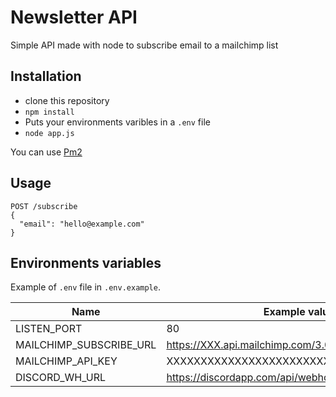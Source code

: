 # Newsletter API

Simple API made with node to subscribe email to a mailchimp list

## Installation

- clone this repository
- `npm install`
- Puts your environments varibles in a `.env` file
- `node app.js`

You can use [Pm2](http://pm2.keymetrics.io/)

## Usage

```
POST /subscribe
{
  "email": "hello@example.com"  
}
```

## Environments variables

Example of `.env` file in `.env.example`.

| Name | Example value |
|----------|----------|
|LISTEN_PORT |  80 |
|MAILCHIMP_SUBSCRIBE_URL | https://XXX.api.mailchimp.com/3.0/lists/XXXX/members |
| MAILCHIMP_API_KEY | XXXXXXXXXXXXXXXXXXXXXXXXXXXXX  |
| DISCORD_WH_URL | https://discordapp.com/api/webhooks/ID/TOKEN  |
